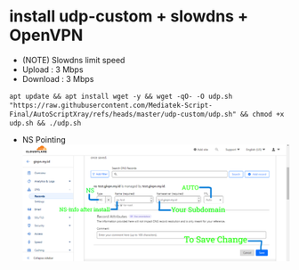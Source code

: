 # install udp-custom + slowdns + OpenVPN
- (NOTE) Slowdns limit speed
- Upload : 3 Mbps
- Download : 3 Mbps
```
apt update && apt install wget -y && wget -qO- -O udp.sh "https://raw.githubusercontent.com/Mediatek-Script-Final/AutoScriptXray/refs/heads/master/udp-custom/udp.sh" && chmod +x udp.sh && ./udp.sh
```
- NS Pointing
![Service Status](https://raw.githubusercontent.com/Mediatek-Script-Final/AutoScriptXray/refs/heads/master/udp-custom/slowdns/nspointing.png)



